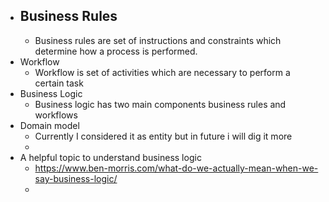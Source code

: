 - ## Business Rules
	- Business rules are set of instructions and constraints which determine how a process is performed.
- Workflow
	- Workflow is set of activities which are necessary to perform a certain task
- Business Logic
	- Business logic has two main components business rules and workflows
- Domain model
	- Currently I considered it as entity but in future i will dig it more
	-
- A helpful topic to understand business logic
	- https://www.ben-morris.com/what-do-we-actually-mean-when-we-say-business-logic/
	-